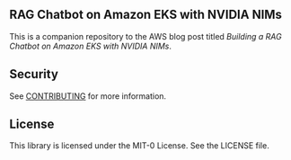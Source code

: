 ## RAG Chatbot on Amazon EKS with NVIDIA NIMs

This is a companion repository to the AWS blog post titled _Building a RAG Chatbot on Amazon EKS with NVIDIA NIMs_.

## Security

See [CONTRIBUTING](CONTRIBUTING.md#security-issue-notifications) for more information.

## License

This library is licensed under the MIT-0 License. See the LICENSE file.
